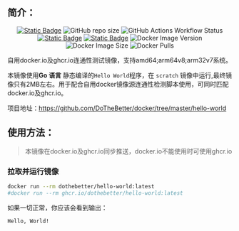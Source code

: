 ## 简介：
<p align="center">
<a target="_blank" href="https://github.com/DoTheBetter/docker/tree/master/hello-world"><img alt="Static Badge" src="https://img.shields.io/badge/Github-DoTheBetter%2Fdocker-brightgreen"></a>
<img alt="GitHub repo size" src="https://img.shields.io/github/repo-size/DoTheBetter/docker?label=GitHub%20repo%20size">
<img alt="GitHub Actions Workflow Status" src="https://img.shields.io/github/actions/workflow/status/DoTheBetter/docker/DockerBuild_hello-world.yml?label=GitHub%20Actions%20Workflow%20Status">
<br>
<a target="_blank" href="https://github.com/DoTheBetter/docker/pkgs/container/hello-world"><img alt="Static Badge" src="https://img.shields.io/badge/ghcr.io-dothebetter%2Fhello-world-brightgreen"></a>
<a target="_blank" href="https://hub.docker.com/r/dothebetter/hello-world"><img alt="Static Badge" src="https://img.shields.io/badge/docker.io-dothebetter%2Fhello-world-brightgreen"></a>
<img alt="Docker Image Version" src="https://img.shields.io/docker/v/dothebetter/hello-world?label=Image%20Version">
<img alt="Docker Image Size" src="https://img.shields.io/docker/image-size/dothebetter/hello-world?label=Image%20Size">
<img alt="Docker Pulls" src="https://img.shields.io/docker/pulls/dothebetter/hello-world?label=Docker%20Pulls">
</p>
自用docker.io及ghcr.io连通性测试镜像，支持amd64;arm64v8;arm32v7系统。

本镜像使用**Go 语言** 静态编译的`Hello World`程序，在 `scratch` 镜像中运行,最终镜像只有2MB左右。用于配合自用docker镜像源连通性检测脚本使用，可同时匹配docker.io及ghcr.io。



项目地址：https://github.com/DoTheBetter/docker/tree/master/hello-world


## 使用方法：

> 本镜像在docker.io及ghcr.io同步推送，docker.io不能使用时可使用ghcr.io
### 拉取并运行镜像
```bash
docker run --rm dothebetter/hello-world:latest
#docker run --rm ghcr.io/dothebetter/hello-world:latest
```

如果一切正常，你应该会看到输出：
```bash
Hello, World!
```

